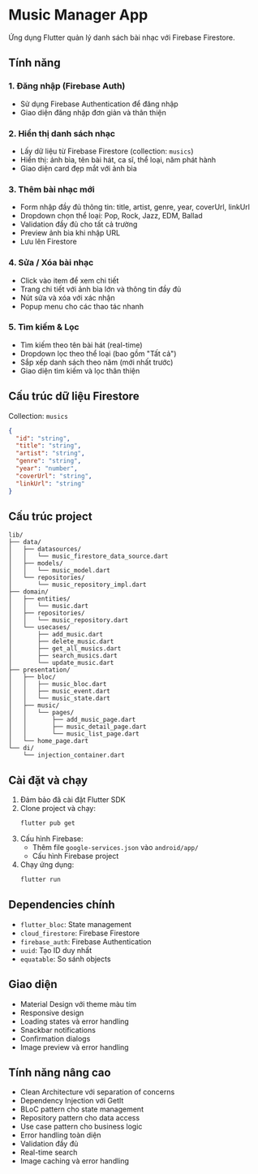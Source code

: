 # Music Manager App

Ứng dụng Flutter quản lý danh sách bài nhạc với Firebase Firestore.

## Tính năng

### 1. Đăng nhập (Firebase Auth)
- Sử dụng Firebase Authentication để đăng nhập
- Giao diện đăng nhập đơn giản và thân thiện

### 2. Hiển thị danh sách nhạc
- Lấy dữ liệu từ Firebase Firestore (collection: `musics`)
- Hiển thị: ảnh bìa, tên bài hát, ca sĩ, thể loại, năm phát hành
- Giao diện card đẹp mắt với ảnh bìa

### 3. Thêm bài nhạc mới
- Form nhập đầy đủ thông tin: title, artist, genre, year, coverUrl, linkUrl
- Dropdown chọn thể loại: Pop, Rock, Jazz, EDM, Ballad
- Validation đầy đủ cho tất cả trường
- Preview ảnh bìa khi nhập URL
- Lưu lên Firestore

### 4. Sửa / Xóa bài nhạc
- Click vào item để xem chi tiết
- Trang chi tiết với ảnh bìa lớn và thông tin đầy đủ
- Nút sửa và xóa với xác nhận
- Popup menu cho các thao tác nhanh

### 5. Tìm kiếm & Lọc
- Tìm kiếm theo tên bài hát (real-time)
- Dropdown lọc theo thể loại (bao gồm "Tất cả")
- Sắp xếp danh sách theo năm (mới nhất trước)
- Giao diện tìm kiếm và lọc thân thiện

## Cấu trúc dữ liệu Firestore

Collection: `musics`

```json
{
  "id": "string",
  "title": "string",
  "artist": "string", 
  "genre": "string",
  "year": "number",
  "coverUrl": "string",
  "linkUrl": "string"
}
```

## Cấu trúc project

```
lib/
├── data/
│   ├── datasources/
│   │   └── music_firestore_data_source.dart
│   ├── models/
│   │   └── music_model.dart
│   └── repositories/
│       └── music_repository_impl.dart
├── domain/
│   ├── entities/
│   │   └── music.dart
│   ├── repositories/
│   │   └── music_repository.dart
│   └── usecases/
│       ├── add_music.dart
│       ├── delete_music.dart
│       ├── get_all_musics.dart
│       ├── search_musics.dart
│       └── update_music.dart
├── presentation/
│   ├── bloc/
│   │   ├── music_bloc.dart
│   │   ├── music_event.dart
│   │   └── music_state.dart
│   ├── music/
│   │   └── pages/
│   │       ├── add_music_page.dart
│   │       ├── music_detail_page.dart
│   │       └── music_list_page.dart
│   └── home_page.dart
└── di/
    └── injection_container.dart
```

## Cài đặt và chạy

1. Đảm bảo đã cài đặt Flutter SDK
2. Clone project và chạy:
   ```bash
   flutter pub get
   ```
3. Cấu hình Firebase:
   - Thêm file `google-services.json` vào `android/app/`
   - Cấu hình Firebase project
4. Chạy ứng dụng:
   ```bash
   flutter run
   ```

## Dependencies chính

- `flutter_bloc`: State management
- `cloud_firestore`: Firebase Firestore
- `firebase_auth`: Firebase Authentication
- `uuid`: Tạo ID duy nhất
- `equatable`: So sánh objects

## Giao diện

- Material Design với theme màu tím
- Responsive design
- Loading states và error handling
- Snackbar notifications
- Confirmation dialogs
- Image preview và error handling

## Tính năng nâng cao

- Clean Architecture với separation of concerns
- Dependency Injection với GetIt
- BLoC pattern cho state management
- Repository pattern cho data access
- Use case pattern cho business logic
- Error handling toàn diện
- Validation đầy đủ
- Real-time search
- Image caching và error handling
